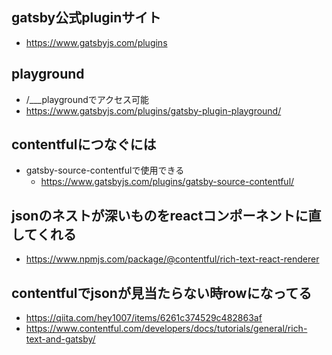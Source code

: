 ## gatsby公式pluginサイト
- https://www.gatsbyjs.com/plugins

## playground
- /___playgroundでアクセス可能
- https://www.gatsbyjs.com/plugins/gatsby-plugin-playground/

## contentfulにつなぐには
- gatsby-source-contentfulで使用できる
  - https://www.gatsbyjs.com/plugins/gatsby-source-contentful/

## jsonのネストが深いものをreactコンポーネントに直してくれる
- https://www.npmjs.com/package/@contentful/rich-text-react-renderer



## contentfulでjsonが見当たらない時rowになってる
- https://qiita.com/hey1007/items/6261c374529c482863af
- https://www.contentful.com/developers/docs/tutorials/general/rich-text-and-gatsby/
